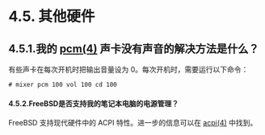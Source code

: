 # 4.5. 其他硬件

## 4.5.1.我的 [pcm(4)](https://www.freebsd.org/cgi/man.cgi?query=pcm&sektion=4&format=html) 声卡没有声音的解决方法是什么？ 

有些声卡在每次开机时把输出音量设为 0。每次开机时，需要运行以下命令：

```
# mixer pcm 100 vol 100 cd 100
```

#### 4.5.2.FreeBSD是否支持我的笔记本电脑的电源管理？

FreeBSD 支持现代硬件中的 ACPI 特性。进一步的信息可以在 [acpi(4)](https://www.freebsd.org/cgi/man.cgi?query=acpi&sektion=4&format=html) 中找到。
